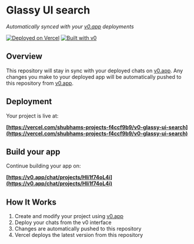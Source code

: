 # Glassy UI search

*Automatically synced with your [v0.app](https://v0.app) deployments*

[![Deployed on Vercel](https://img.shields.io/badge/Deployed%20on-Vercel-black?style=for-the-badge&logo=vercel)](https://vercel.com/shubhams-projects-f4ccf9b9/v0-glassy-ui-search)
[![Built with v0](https://img.shields.io/badge/Built%20with-v0.app-black?style=for-the-badge)](https://v0.app/chat/projects/HIi1f74oL4i)

## Overview

This repository will stay in sync with your deployed chats on [v0.app](https://v0.app).
Any changes you make to your deployed app will be automatically pushed to this repository from [v0.app](https://v0.app).

## Deployment

Your project is live at:

**[https://vercel.com/shubhams-projects-f4ccf9b9/v0-glassy-ui-search](https://vercel.com/shubhams-projects-f4ccf9b9/v0-glassy-ui-search)**

## Build your app

Continue building your app on:

**[https://v0.app/chat/projects/HIi1f74oL4i](https://v0.app/chat/projects/HIi1f74oL4i)**

## How It Works

1. Create and modify your project using [v0.app](https://v0.app)
2. Deploy your chats from the v0 interface
3. Changes are automatically pushed to this repository
4. Vercel deploys the latest version from this repository
